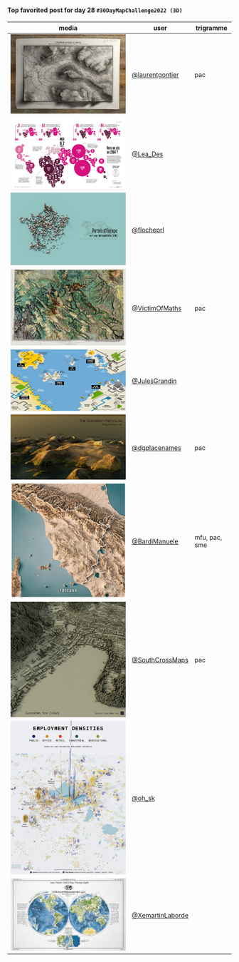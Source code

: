 #### Top favorited post for day 28 `#30DayMapChallenge2022 (3D)`
| media | user | trigramme |
|-------|------|-----------|
| ![image](../uploads/2a91ff8ac7c474734af6ce9c1d701262/image.png) | [@laurentgontier](https://twitter.com/laurentgontier/status/1597329875014066176) | pac |
| ![image](../uploads/0bdfce596bc2c01a24550a49f206da5c/image.png) | [@Lea_Des](https://twitter.com/Lea_Des/status/1597187043997761536) |  |
| ![image](../uploads/5bd8f40433d4f0d9d7fd468dc7433c60/image.png) | [@flocheprl](https://twitter.com/flocheprl/status/1597207984157110277) |  |
| ![image](../uploads/0095abaf166ce60229bddc6c9513a5d0/image.png) | [@VictimOfMaths](https://twitter.com/VictimOfMaths/status/1597184582721626114) | pac |
| ![image](../uploads/dd102a6b7d4ea3e24acdb1c454f93508/image.png) | [@JulesGrandin](https://twitter.com/JulesGrandin/status/1597125890814509056) |  |
| ![image](../uploads/0c65deca48717c253b700f7443209778/image.png) | [@dgplacenames](https://twitter.com/dgplacenames/status/1597356700184760320) | pac |
| ![image](../uploads/5bb5ff880de946f43d1128d8e7cd0599/image.png) | [@BardiManuele](https://twitter.com/BardiManuele/status/1597335103566655488) | mfu, pac, sme |
| ![image](../uploads/ede2734ce82dfaf0f8f0ccf65b5ffa45/image.png) | [@SouthCrossMaps](https://twitter.com/SouthCrossMaps/status/1597450548697235456) | pac |
| ![image](../uploads/388b7a8303934406fb596c1b98f8f4ab/image.png) | [@oh_sk](https://twitter.com/oh_sk/status/1597461160307347457) |  |
| ![image](../uploads/f45a2b6092d55704509dd1f63c29b5f8/image.png) | [@XemartinLaborde](https://twitter.com/XemartinLaborde/status/1597156092429348864) |  |

